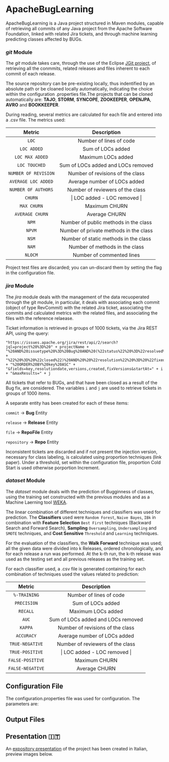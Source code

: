 
# ApacheBugLearning

ApacheBugLearning is a Java project structured in Maven modules, capable of retrieving all commits of any Java project from the Apache Software Foundation, linked with related Jira tickets, and through machine learning predicting classes affected by BUGs.



### _git_ Module

The _git_ module takes care, through the use of the Eclipse [JGit project](https://www.eclipse.org/jgit/), of retrieving all the conmmits, related releases and files inherent to each commit of each release.

The source repository can be pre-existing locally, thus indentified by an absolute path or be cloaned locally automatically, indicating the choice within the configuration .properties file.The projects that can be cloned automatically are: **TAJO**, **STORM**, **SYNCOPE**, **ZOOKEEPER**, **OPENJPA**, **AVRO** and **BOOKKEEPER**.

During reading, several metrics are calculated for each file and entered into a .csv file. The metrics used:

|     **Metric**     |             **Description**            |
|:------------------:|:--------------------------------------:|
|         `LOC`        | Number of lines of code                |
|      `LOC ADDED`     | Sum of LOCs added                      |
|    `LOC MAX ADDED`   | Maximum LOCs added                     |
|     `LOC TOUCHED`    | Sum of LOCs added and LOCs removed     |
| `NUMBER OF REVISION` | Number of revisions of the class       |
|  `AVERAGE LOC ADDED` | Average number of LOCs added           |
|  `NUMBER OF AUTHORS` | Number of reviewers of the class       |
|        `CHURN`       | \| LOC added - LOC removed \|          |
|      `MAX CHURN`     | Maximum CHURN                          |
|    `AVERAGE CHURN`   | Average CHURN                          |
|         `NPM`       | Number of public methods in the class  |
|        `NPVM`        | Number of private methods in the class |
|         `NSM`        | Number of static methods in the class  |
|         `NAM`        | Number of methods in the class         |
|        `NLOCM`       | Number of commented lines              |


Project test files are discarded; you can un-discard them by setting the flag in the configuration file.

### _jira_ Module

The _jira_ module deals with the management of the data recuoperated through the git module, in particular, it deals with associating each commit (object of type RevCommit) with the related Jira ticket, associating the commits and calculated metrics with the related files, and associating the files with the reference relaease. 

Ticket information is retrieved in groups of 1000 tickets, via the Jira REST API, using the query:

```
"https://issues.apache.org/jira/rest/api/2/search?jql=project%20%3D%20" + projectName +
"%20AND%20issuetype%20%3D%20Bug%20AND%20(%22status%22%20%3D%22resolved%22%20OR%20%22status" +
"%22%20%3D%20%22closed%22)%20AND%20%20%22resolution%22%20%3D%20%22fixed%22%20" + "%20ORDER%20BY%20key%20ASC" +
"&fields=key,resolutiondate,versions,created,fixVersions&startAt=" + i + "&maxResults=" + j
```

All tickets that refer to BUGs, and that have been closed as a result of the Bug fix, are considered. The variables `i` and `j` are used to retrieve tickets in groups of 1000 items.

A separate entity has been created for each of these items:

`commit` → **Bug** Entity

`release` → **Release** Entity

`file` → **RepoFile** Entity

`repository` → **Repo** Entity

Inconsistent tickets are discarded and if not present the injection version, necessary for class labeling, is calculated using proportion techniques (link paper). Under a threshold, set within the configuration file, proportion Cold Start is used otherwise porportion Increment.

### _dataset_ Module

The _dataset_ module deals with the prediction of Bugginness of classes, using the training set constructed with the previous modules and as a Machine Laerning tool [WEKA](https://www.cms.waikato.ac.nz/ml/weka/).

The linear combination of different techniques and classifiers was used for prediction. The **Classifiers** used were `Random Forest`, `Naive Bayes`, `IBk` in combination with **Feature Selection** `Best First` techniques (Backward Search and Forward Search), **Sampling** `Oversampling`, `Undersampling` and `SMOTE` techniques, and **Cost Sensitive** `Threshold` and `Learning` techniques.

For the evaluation of the classifiers, the **Walk Forward** technique was used; all the given data were divided into k Releases, ordered chronologically, and for each release a run was performed. At the k-th run, the k-th release was used as the testing set and all previous releases as the training set.

For each classifier used, a .csv file is generated containing for each combination of techniques used the values related to prediction:

|   **Metric**   |           **Description**          |
|:--------------:|:----------------------------------:|
|   `%-TRAINING`   | Number of lines of code            |
|    `PRECISION`   | Sum of LOCs added                  |
|     `RECALL`     | Maximum LOCs added                 |
|       `AUC`      | Sum of LOCs added and LOCs removed |
|      `KAPPA`     | Number of revisions of the class   |
|    `ACCURACY`    | Average number of LOCs added       |
|  `TRUE-NEGATIVE` | Number of reviewers of the class   |
|  `TRUE-POSITIVE` | \| LOC added - LOC removed \|      |
| `FALSE-POSITIVE` | Maximum CHURN                      |
| `FALSE-NEGATIVE` | Average CHURN                      |



## Configuration File

The configuration.properties file was used for configuration. The parameters are:
## Output Files
## Presentation :it:

An [expository presentation]() of the project has been created in Italian, preview images below.
